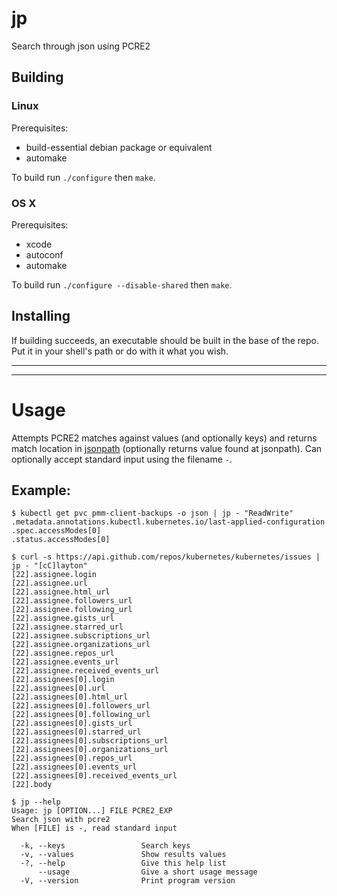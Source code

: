 # jp
Search through json using PCRE2



## Building
### Linux
Prerequisites:
- build-essential debian package or equivalent
- automake

To build run `./configure` then `make`.

### OS X
Prerequisites:
- xcode
- autoconf
- automake

To build run `./configure --disable-shared` then `make`.

## Installing
If building succeeds, an executable should be built in the base of the repo. Put it in your shell's path or do with it what you wish.


---
---
# Usage
Attempts PCRE2 matches against values (and optionally keys) and returns match location in [jsonpath](https://goessner.net/articles/JsonPath/) (optionally returns value found at jsonpath).
Can optionally accept standard input using the filename `-`.

## Example:

    $ kubectl get pvc pmm-client-backups -o json | jp - "ReadWrite"
    .metadata.annotations.kubectl.kubernetes.io/last-applied-configuration
    .spec.accessModes[0]
    .status.accessModes[0]

    $ curl -s https://api.github.com/repos/kubernetes/kubernetes/issues | jp - "[cC]layton"
    [22].assignee.login
    [22].assignee.url
    [22].assignee.html_url
    [22].assignee.followers_url
    [22].assignee.following_url
    [22].assignee.gists_url
    [22].assignee.starred_url
    [22].assignee.subscriptions_url
    [22].assignee.organizations_url
    [22].assignee.repos_url
    [22].assignee.events_url
    [22].assignee.received_events_url
    [22].assignees[0].login
    [22].assignees[0].url
    [22].assignees[0].html_url
    [22].assignees[0].followers_url
    [22].assignees[0].following_url
    [22].assignees[0].gists_url
    [22].assignees[0].starred_url
    [22].assignees[0].subscriptions_url
    [22].assignees[0].organizations_url
    [22].assignees[0].repos_url
    [22].assignees[0].events_url
    [22].assignees[0].received_events_url
    [22].body
    
    $ jp --help
    Usage: jp [OPTION...] FILE PCRE2_EXP
    Search json with pcre2
    When [FILE] is -, read standard input

      -k, --keys                 Search keys
      -v, --values               Show results values
      -?, --help                 Give this help list
          --usage                Give a short usage message
      -V, --version              Print program version
